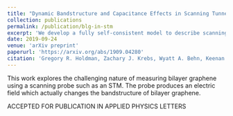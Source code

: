 ```yaml
---
title: "Dynamic Bandstructure and Capacitance Effects in Scanning Tunneling Spectroscopy of Bilayer Graphene"
collection: publications
permalink: /publication/blg-in-stm
excerpt: 'We develop a fully self-consistent model to describe scanning tunneling spectroscopy (STS) measurements of Bernal-stacked bilayer graphene (BLG), and we compare the results of our model to experimental measurements.'
date: 2019-09-24
venue: 'arXiv preprint'
paperurl: 'https://arxiv.org/abs/1909.04280'
citation: 'Gregory R. Holdman, Zachary J. Krebs, Wyatt A. Behn, Keenan J. Smith, K. Watanabe, T. Taniguchi, and Victor W. Brar. (2019). &quot;Dynamic Bandstructure and Capacitance Effects in Scanning Tunneling Spectroscopy of Bilayer Graphene.&quot; <i>arXiv preprint</i>.'
---
```

This work explores the challenging nature of measuring bilayer graphene using a scanning probe such as an STM. The probe produces an electric field which actually changes the bandstructure of bilayer graphene.

ACCEPTED FOR PUBLICATION IN APPLIED PHYSICS LETTERS
